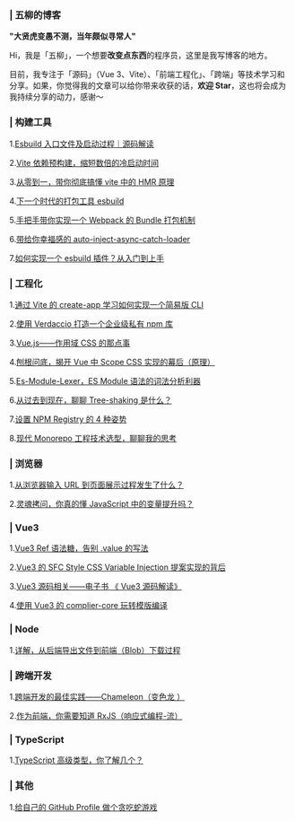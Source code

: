 ### | 五柳的博客

**"大贤虎变愚不测，当年颇似寻常人"**

Hi，我是「五柳」，一个想要**改变点东西**的程序员，这里是我写博客的地方。

目前，我专注于「源码」（Vue 3、Vite）、「前端工程化」、「跨端」等技术学习和分享。如果，你觉得我的文章可以给你带来收获的话，**欢迎 Star**，这也将会成为我持续分享的动力，感谢～

### | 构建工具

1.[Esbuild 入口文件及启动过程｜源码解读](https://github.com/WJCHumble/Blog/issues/29)

2.[Vite 依赖预构建，缩短数倍的冷启动时间](https://github.com/WJCHumble/Blog/issues/11)

3.[从零到一，带你彻底搞懂 vite 中的 HMR 原理](https://github.com/WJCHumble/Blog/issues/19)

4.[下一个时代的打包工具 esbuild](https://github.com/WJCHumble/Blog/issues/14)

5.[手把手带你实现一个 Webpack 的 Bundle 打包机制](https://github.com/WJCHumble/Blog/issues/15)

6.[带给你幸福感的 auto-inject-async-catch-loader](https://github.com/WJCHumble/Blog/issues/12)

7.[如何实现一个 esbuild 插件？从入门到上手](https://github.com/WJCHumble/Blog/issues/26)

### | 工程化

1.[通过 Vite 的 create-app 学习如何实现一个简易版 CLI ](https://github.com/WJCHumble/Blog/issues/13)

2.[使用 Verdaccio 打造一个企业级私有 npm 库](https://github.com/WJCHumble/Blog/issues/22)

3.[Vue.js——作用域 CSS 的那点事](https://github.com/WJCHumble/Blog/issues/25)

4.[刨根问底，揭开 Vue 中 Scope CSS 实现的幕后（原理）](https://github.com/WJCHumble/Blog/issues/23)

5.[Es-Module-Lexer，ES Module 语法的词法分析利器](https://github.com/WJCHumble/Blog/issues/27)

6.[从过去到现在，聊聊 Tree-shaking 是什么？](https://github.com/WJCHumble/Blog/issues/32)

7.[设置 NPM Registry 的 4 种姿势](https://github.com/WJCHumble/Blog/issues/34)

8.[现代 Monorepo 工程技术选型，聊聊我的思考](https://github.com/WJCHumble/Blog/issues)

### | 浏览器

1.[从浏览器输入 URL 到页面展示过程发生了什么？](https://github.com/WJCHumble/Blog/issues/3)

2.[灵魂拷问，你真的懂 JavaScript 中的变量提升吗？](https://github.com/WJCHumble/Blog/issues/17)

### | Vue3

1.[Vue3 Ref 语法糖，告别 .value 的写法](https://github.com/WJCHumble/Blog/issues/33)

2.[Vue3 的 SFC Style CSS Variable Injection 提案实现的背后 ](https://github.com/WJCHumble/Blog/issues/30)

3.[Vue3 源码相关——电子书 《 Vue3 源码解读》 ](https://wjchumble.github.io/explain-vue3.0/)

4.[使用 Vue3 的 complier-core 玩转模版编译 ](https://github.com/WJCHumble/Blog/issues/18)

### | Node

1.[详解，从后端导出文件到前端（Blob）下载过程](https://github.com/WJCHumble/Blog/issues/20)

### | 跨端开发

1.[跨端开发的最佳实践——Chameleon（变色龙 ）](https://github.com/WJCHumble/Blog/issues/16)

2.[作为前端，你需要知道 RxJS（响应式编程-流）](https://github.com/WJCHumble/Blog/issues/24)

### | TypeScript

1.[TypeScript 高级类型，你了解几个？](https://github.com/WJCHumble/Blog/issues/21)

### | 其他

1.[给自己的 GitHub Profile 做个贪吃蛇游戏](https://github.com/WJCHumble/Blog/issues/31)
